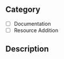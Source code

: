 ## Category

<!-- Type 'x' in the square brackets '[ ]' to check the category -->

- [ ] Documentation
- [ ] Resource Addition

## Description

<!-- If the issue is related to documentation, describe the issue -->
<!-- If the issue is related to resource addition, provide the name and link to the resource -->
